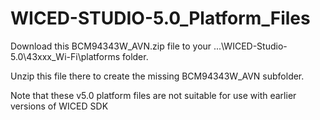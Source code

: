 # WICED-STUDIO-5.0_Platform_Files

Download this BCM94343W_AVN.zip file to your ...\WICED-Studio-5.0\43xxx_Wi-Fi\platforms folder. 

Unzip this file there to create the missing BCM94343W_AVN subfolder.

Note that these v5.0 platform files are not suitable for use with earlier versions of WICED SDK
